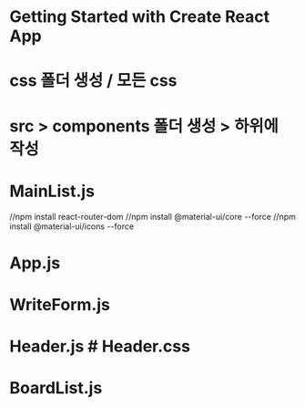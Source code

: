 # Getting Started with Create React App

# css 폴더 생성 / 모든 css 

# src > components 폴더 생성 > 하위에 작성

# MainList.js
 //npm install react-router-dom
 //npm install @material-ui/core --force
 //npm install @material-ui/icons --force
# App.js

# WriteForm.js
# Header.js     # Header.css



# BoardList.js
